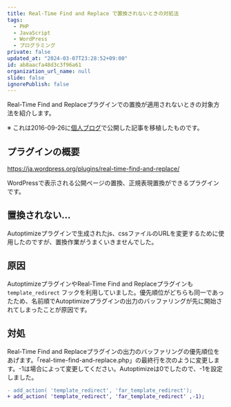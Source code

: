 ```yaml
---
title: Real-Time Find and Replace で置換されないときの対処法
tags:
  - PHP
  - JavaScript
  - WordPress
  - プログラミング
private: false
updated_at: "2024-03-07T23:28:52+09:00"
id: ab8aacfa48d3c3f96a61
organization_url_name: null
slide: false
ignorePublish: false
---
```


Real-Time Find and Replaceプラグインでの置換が適用されないときの対象方法を紹介します。

※ これは2016-09-26に[個人ブログ](https://bicstone.me)で公開した記事を移植したものです。

## プラグインの概要

https://ja.wordpress.org/plugins/real-time-find-and-replace/

WordPressで表示される公開ページの置換、正規表現置換ができるプラグインです。

## 置換されない…

Autoptimizeプラグインで生成されたjs、cssファイルのURLを変更するために使用したのですが、置換作業がうまくいきませんでした。

## 原因

AutoptimizeプラグインやReal-Time Find and Replaceプラグインも `template_redirect` フックを利用していました。優先順位がどちらも同一であったため、名前順でAutoptimizeプラグインの出力のバッファリングが先に開始されてしまったことが原因です。

## 対処

Real-Time Find and Replaceプラグインの出力のバッファリングの優先順位をあげます。「real-time-find-and-replace.php」の最終行を次のように変更します。-1は場合によって変更してください。Autoptimizeは0でしたので、-1を設定しました。

```diff
- add_action( 'template_redirect', 'far_template_redirect');
+ add_action( 'template_redirect', 'far_template_redirect' ,-1);
```
